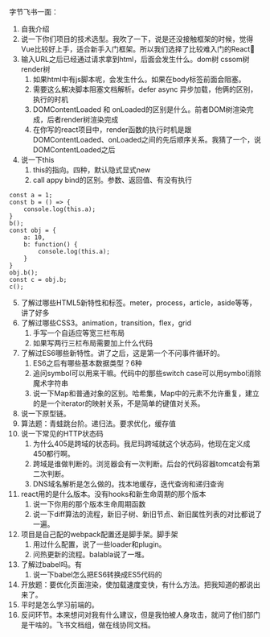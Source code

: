字节飞书一面：

1. 自我介绍
2. 说一下你们项目的技术选型。我吹了一下，说是还没接触框架的时候，觉得Vue比较好上手，适合新手入门框架。所以我们选择了比较难入门的React🐶
3. 输入URL之后已经通过请求拿到html，后面会发生什么。dom树 cssom树 render树 
    1. 如果html中有js脚本呢，会发生什么。如果在body标签前面会阻塞。
    2. 需要这么解决脚本阻塞文档解析。defer async 异步加载，他俩的区别，执行的时机
    3. DOMContentLoaded 和 onLoaded的区别是什么。前者DOM树渲染完成，后者render树渲染完成
    4. 在你写的react项目中，render函数的执行时机是跟DOMContentLoaded、onLoaded之间的先后顺序关系。我猜了一个，说DOMContentLoaded之后
4. 说一下this
    1. this的指向。四种，默认隐式显式new
    2. call appy bind的区别。参数、返回值、有没有执行

```
const a = 1;
const b = () => {
    console.log(this.a);
}
b();
const obj = {
    a: 10,
    b: function() {
        console.log(this.a);
    }
}
obj.b();
const c = obj.b;
c();
```

5. 了解过哪些HTML5新特性和标签。meter，process，article，aside等等，讲了好多
6. 了解过哪些CSS3。animation，transition，flex，grid
    1. 手写一个自适应等宽三栏布局
    2. 如果写两行三栏布局需要加上什么代码
7. 了解过ES6哪些新特性。讲了之后，这是第一个不问事件循环的。
    1. ES6之后有哪些基本数据类型？6种
    2. 追问symbol可以用来干嘛。代码中的那些switch case可以用symbol消除魔术字符串
    3. 说一下Map和普通对象的区别。哈希集，Map中的元素不允许重复，建立的是一个iterator的映射关系，不是简单的键值对关系。
8. 说一下原型链。
9. 算法题：青蛙跳台阶。递归法。要求优化，缓存值
10. 说一下常见的HTTP状态码
    1. 为什么405是跨域的状态码。我尼玛跨域就这个状态码，他现在定义成450都行啊。
    2. 跨域是谁做判断的。浏览器会有一次判断。后台的代码容器tomcat会有第二次判断。
    3. DNS域名解析是怎么做的。找本地缓存，迭代查询和递归查询
11. react用的是什么版本。没有hooks和新生命周期的那个版本
    1. 说一下你用的那个版本生命周期函数
    2. 说一下diff算法的流程，新旧子树、新旧节点、新旧属性列表的对比都说了一遍。
12. 项目是自己配的webpack配置还是脚手架。脚手架
    1. 用过什么配置，说了一些loader和plugin。
    2. 问热更新的流程。balabla说了一堆。
13. 了解过babel吗。有
    1. 说一下babel怎么把ES6转换成ES5代码的
14. 开放题：要优化页面渲染，使加载速度变快，有什么方法。把我知道的都说出来了。
15. 平时是怎么学习前端的。
16. 反问环节。本来想问对我有什么建议，但是我怕被人身攻击，就问了他们部门是干啥的。飞书文档组，做在线协同文档。



